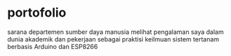 # portofolio
sarana departemen sumber daya manusia melihat pengalaman saya dalam dunia akademik dan pekerjaan sebagai praktisi keilmuan sistem tertanam berbasis Arduino dan ESP8266
